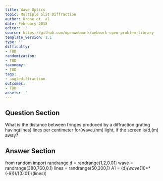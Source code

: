 ```yaml
---
title: Wave Optics
topic: Multiple Slit Diffraction
author: Urone et. al
date: February 2018
editor: ''
source: https://github.com/openwebwork/webwork-open-problem-library
template_version: 1.1
type: ''
difficulty:
- TBD
randomization:
- TBD
taxonomy:
- TBD
tags:
- anglediffraction
outcomes:
- TBD
assets: ''
---
```


## Question Section 

What is the distance between fringes produced by a diffraction grating having(lines) lines per centimeter for(wave,(nm) light, if the screen is(d,(m) away?



## Answer Section

from random import randrange
d = randrange(1,2,0.01)
wave = randrange(380,760,0.1)
lines = randrange(50,300,1)
A1 = (d)*(wave*(10**(-9)))/((0.01)/(lines))